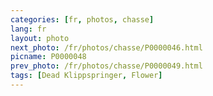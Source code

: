 ```yaml
---
categories: [fr, photos, chasse]
lang: fr
layout: photo
next_photo: /fr/photos/chasse/P0000046.html
picname: P0000048
prev_photo: /fr/photos/chasse/P0000049.html
tags: [Dead Klippspringer, Flower]
---
```

